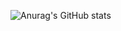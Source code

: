 ![Anurag's GitHub stats](https://github-readme-stats.vercel.app/api?username=nj33241&show_icons=true&theme=cobalt)
